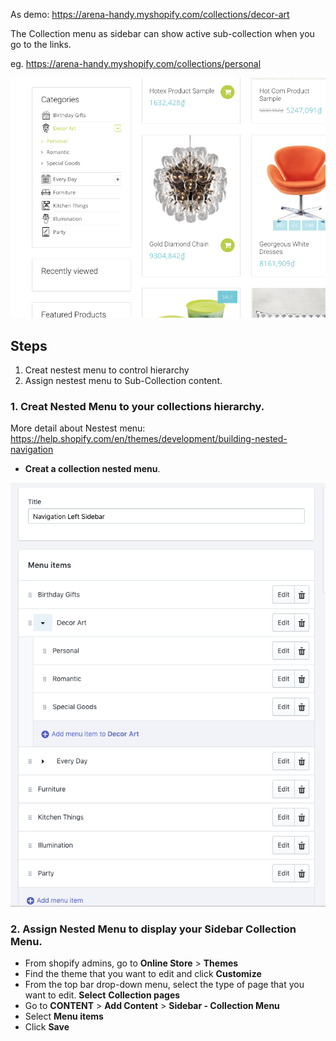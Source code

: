 As demo: https://arena-handy.myshopify.com/collections/decor-art

The Collection menu as sidebar can show active sub-collection when you go to the links.

eg. https://arena-handy.myshopify.com/collections/personal

![](/assets/collection-menu.png)

## Steps
1. Creat nestest menu to control hierarchy
2. Assign nestest menu to Sub-Collection content.


### 1. Creat Nested Menu to  your collections hierarchy. 

More detail about Nestest menu: https://help.shopify.com/en/themes/development/building-nested-navigation

* **Creat a collection nested menu**.

![](/assets/menu-items.png)


### 2. Assign Nested Menu to display your Sidebar Collection Menu. 

* From shopify admins, go to **Online Store** > **Themes**
* Find the theme that you want to edit and click **Customize**
* From the top bar drop-down menu, select the type of page that you want to edit. **Select** **Collection pages**
* Go to **CONTENT** > **Add Content** > **Sidebar - Collection Menu**
* Select **Menu items**
* Click **Save**
